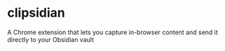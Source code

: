 # clipsidian
A Chrome extension that lets you capture in-browser content and send it directly to your Obsidian vault
